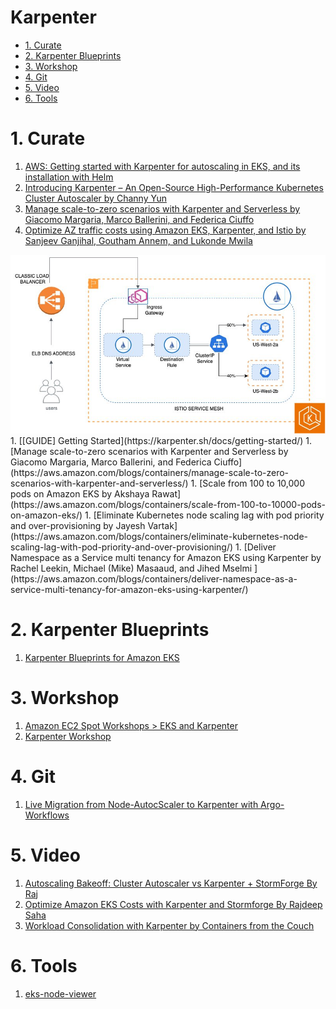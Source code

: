 <h1>Karpenter</h1>

<!-- TOC -->

- [1. Curate](#1-curate)
- [2. Karpenter Blueprints](#2-karpenter-blueprints)
- [3. Workshop](#3-workshop)
- [4. Git](#4-git)
- [5. Video](#5-video)
- [6. Tools](#6-tools)

<!-- /TOC -->

# 1. Curate

1. [AWS: Getting started with Karpenter for autoscaling in EKS, and its installation with Helm](https://rtfm.co.ua/en/aws-getting-started-with-karpenter-for-autoscaling-in-eks-and-its-installation-with-helm/)
1. [Introducing Karpenter – An Open-Source High-Performance Kubernetes Cluster Autoscaler by Channy Yun](https://aws.amazon.com/blogs/aws/introducing-karpenter-an-open-source-high-performance-kubernetes-cluster-autoscaler/)
1. [Manage scale-to-zero scenarios with Karpenter and Serverless by Giacomo Margaria, Marco Ballerini, and Federica Ciuffo](https://aws.amazon.com/blogs/containers/manage-scale-to-zero-scenarios-with-karpenter-and-serverless/)
1. [Optimize AZ traffic costs using Amazon EKS, Karpenter, and Istio by Sanjeev Ganjihal, Goutham Annem, and Lukonde Mwila ](https://aws.amazon.com/blogs/containers/optimize-az-traffic-costs-using-amazon-eks-karpenter-and-istio/)
  <img src="./images/Istio-EKS-Karpenter-architecture.png" title="Istio-EKS-Karpenter-architecture.png" width="900"/>
1. [[GUIDE] Getting Started](https://karpenter.sh/docs/getting-started/)
1. [Manage scale-to-zero scenarios with Karpenter and Serverless by Giacomo Margaria, Marco Ballerini, and Federica Ciuffo](https://aws.amazon.com/blogs/containers/manage-scale-to-zero-scenarios-with-karpenter-and-serverless/)
1. [Scale from 100 to 10,000 pods on Amazon EKS by Akshaya Rawat](https://aws.amazon.com/blogs/containers/scale-from-100-to-10000-pods-on-amazon-eks/)
1. [Eliminate Kubernetes node scaling lag with pod priority and over-provisioning by Jayesh Vartak](https://aws.amazon.com/blogs/containers/eliminate-kubernetes-node-scaling-lag-with-pod-priority-and-over-provisioning/)
1. [Deliver Namespace as a Service multi tenancy for Amazon EKS using Karpenter by Rachel Leekin, Michael (Mike) Masaaud, and Jihed Mselmi ](https://aws.amazon.com/blogs/containers/deliver-namespace-as-a-service-multi-tenancy-for-amazon-eks-using-karpenter/)

# 2. Karpenter Blueprints

1. [Karpenter Blueprints for Amazon EKS](https://github.com/aws-samples/karpenter-blueprints)

# 3. Workshop

1. [Amazon EC2 Spot Workshops > EKS and Karpenter](https://ec2spotworkshops.com/karpenter.html)
1. [Karpenter Workshop](https://catalog.workshops.aws/karpenter/en-US)

# 4. Git

1. [Live Migration from Node-AutocScaler to Karpenter with Argo-Workflows](https://github.com/gitops-bridge-dev/kubecon-2024-eu-argocon)

# 5. Video

1. [Autoscaling Bakeoff: Cluster Autoscaler vs Karpenter + StormForge By Raj](https://www.youtube.com/watch?v=RbOg0aZyQTw)
1. [Optimize Amazon EKS Costs with Karpenter and Stormforge By Rajdeep Saha](https://www.youtube.com/watch?v=1pC2oMNOPxY)
1. [Workload Consolidation with Karpenter by Containers from the Couch](https://www.youtube.com/watch?v=BnksdJ3oOEs)

# 6. Tools

1. [eks-node-viewer](https://github.com/awslabs/eks-node-viewer)